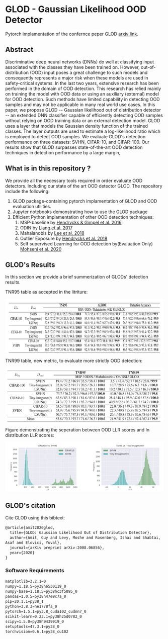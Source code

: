 # GLOD - Gaussian Likelihood OOD Detector
Pytorch implamentation of the confernce peper GLOD [arxiv link](https://arxiv.org/pdf/2008.06856.pdf).

## Abstract
Discriminative deep neural networks (DNNs) do well at classifying input associated with the classes they have been trained on.
However, out-of-distribution (OOD) input poses a great challenge to such models and consequently represents a major risk when these models are used in safety-critical systems.
In the last two years, extensive research has been performed in the domain of OOD detection.
This research has relied mainly on training the model with OOD data or using an auxiliary (external) model for OOD detection.
Such methods have limited capability in detecting OOD samples and may not be applicable in many real world use cases.
In this paper, we propose GLOD -- Gaussian likelihood out of distribution detector -- an extended DNN classifier capable of efficiently detecting OOD samples without relying on OOD training data or an external detection model.
GLOD uses a layer that models the Gaussian density function of the trained classes.
The layer outputs are used to estimate a log-likelihood ratio which is employed to detect OOD samples.
We evaluate GLOD's detection performance on three datasets: SVHN, CIFAR-10, and CIFAR-100.
Our results show that GLOD surpasses state-of-the-art OOD detection techniques in detection performance by a large margin,

## What is in this repository ?
We provide all the necessary tools required in order evaluate OOD detectors.
Including our state of the art OOD detector GLOD.
The repository include the following:
1. GLOD package-containing pytorch implamentation of GLOD and OOD evaluation utilities.
2. Jupyter notebooks demonstrating how to use the GLOD package
2. Efficient Python implamentation of other OOD detection techniques:
    1. MSP-baseline by [Hendrycks & Gimpel et al. 2016](https://arxiv.org/pdf/1610.02136.pdf)
    1. ODIN by [Liang et al. 2017](https://arxiv.org/pdf/1706.02690.pdf)
    2. Mahalanobis by [Lee et al. 2018](https://papers.nips.cc/paper/7947-a-simple-unified-framework-for-detecting-out-of-distribution-samples-and-adversarial-attacks.pdf)
    3. Outlier Exposure by [Hendrycks et al. 2018](https://arxiv.org/pdf/1812.04606.pdf)
    4. Self supervised Learning for OOD detection by(Evaluation Only) [Mohseni et al. 2020](https://aaai.org/ojs/index.php/AAAI/article/view/5966)


## GLOD's Results
In this section we provide a brief summerization of GLODs' detection results.

TNR95 table as accepted in the litriture:

![alt text](./figures/table1.png)

TNR99 table, new metric, to evaluate more strictly OOD detection:

![alt text](./figures/table2.png)

Figure demonstrating the seperation between OOD LLR scores and In distribution LLR scores:

![alt text](./figures/figure1.png)

## GLOD's citation
Cite GLOD using this bibtext:
```
@article{amit2020glod,
  title={GLOD: Gaussian Likelihood Out of Distribution Detector},
  author={Amit, Guy and Levy, Moshe and Rosenberg, Ishai and Shabtai, Asaf and Elovici, Yuval},
  journal={arXiv preprint arXiv:2008.06856},
  year={2020}
}
```

<!-- ## GLOD Package
GLOD package for pytorch
```
pip install glod
``` -->

### Software Requirements
```
matplotlib=3.2.1=0
numpy=1.18.5=py38h6530119_0
numpy-base=1.18.5=py38hc3f5095_0
pandas=1.0.5=py38h47e9c7a_0
pip=20.1.1=py38_1
python=3.8.3=he1778fa_0
pytorch=1.5.1=py3.8_cuda102_cudnn7_0
scikit-learn=0.23.1=py38h25d0782_0
scipy=1.5.0=py38h9439919_0
setuptools=47.3.1=py38_0
torchvision=0.6.1=py38_cu102
```